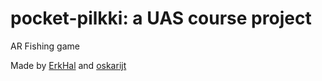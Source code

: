 # pocket-pilkki: a UAS course project
AR Fishing game

Made by [ErkHal](http://erkhal.github.io) and [oskarijt](http://www.github.com/oskarijt)
